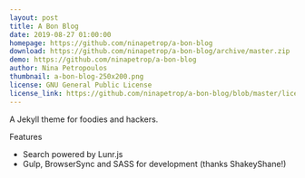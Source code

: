 ```yaml
---
layout: post
title: A Bon Blog
date: 2019-08-27 01:00:00
homepage: https://github.com/ninapetrop/a-bon-blog
download: https://github.com/ninapetrop/a-bon-blog/archive/master.zip
demo: https://github.com/ninapetrop/a-bon-blog
author: Nina Petropoulos
thumbnail: a-bon-blog-250x200.png
license: GNU General Public License
license_link: https://github.com/ninapetrop/a-bon-blog/blob/master/license.txt
---
```


A Jekyll theme for foodies and hackers.

Features

- Search powered by Lunr.js
- Gulp, BrowserSync and SASS for development (thanks ShakeyShane!)
